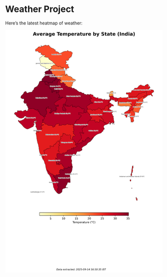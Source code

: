 # Weather Project

Here’s the latest heatmap of weather:

![India Heatmap](docs/assets/india_heatmap.png?v=C69BA5)
